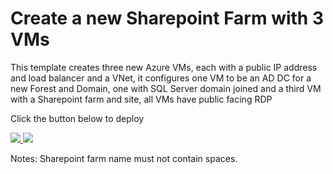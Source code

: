 # Create a new Sharepoint Farm with 3 VMs

This template creates three new Azure VMs, each with a public IP address and load balancer and a VNet, it configures one VM 
to be an AD DC for a new Forest and Domain, one with SQL Server domain joined and a third VM with a Sharepoint farm and  site, 
all VMs have public facing RDP

Click the button below to deploy

<a href="https://portal.azure.com/#create/Microsoft.Template/uri/https%3a%2F%2Fraw.githubusercontent.com%2Fmrpullen%2FAzureRM-Templates%2Fmaster%2FSharePoint%2FSharePoint-2013%2Fazuredeploy.json" target="_blank">
    <img src="http://azuredeploy.net/deploybutton.png"/>

	
</a>
<a href="http://armviz.io/#/?load=https%3A//raw.githubusercontent.com/Yvand/AzureRM-Templates/master/SharePoint-2013/azuredeploy.json" target="_blank">
    <img src="http://armviz.io/visualizebutton.png"/>
</a>

Notes: Sharepoint farm name must not contain spaces.
